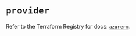 # `provider`

Refer to the Terraform Registry for docs: [`azurerm`](https://registry.terraform.io/providers/hashicorp/azurerm/3.92.0/docs).
